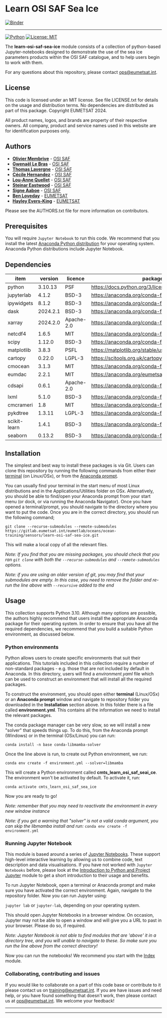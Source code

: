 # Learn OSI SAF Sea Ice

[![Binder](https://mybinder.org/badge_logo.svg)](https://mybinder.org/v2/git/https%3A%2F%2Fgitlab.eumetsat.int%2Feumetlab%2Foceans%2Focean-training%2Fsensors%2Flearn-osi-saf-sea-ice/HEAD?labpath=Index.ipynb)

<hr>

[![Python](https://img.shields.io/badge/python-anaconda-blue)](https://www.anaconda.com/products/distribution)
[![License: MIT](https://img.shields.io/badge/License-MIT-green.svg)](LICENSE.txt)

The **learn-osi-saf-sea-ice** module consists of a collection of python-based Jupyter-notebooks 
designed to demonstrate the use of the sea ice parameters products within the OSI SAF catalogue, 
and to help users begin to work with them.

For any questions about this repository, please contact ops@eumetsat.int.

## License
 
This code is licensed under an MIT license. See file LICENSE.txt for details on 
the usage and distribution terms. No dependencies are distributed as part of 
this package. Copyright EUMETSAT 2024.

All product names, logos, and brands are property of their respective owners. 
All company, product and service names used in this website are for identification 
purposes only.

## Authors

* [**Olivier Membrive**](mailto://osi-saf.manager@meteo.fr) - [OSI SAF](https://osi-saf.eumetsat.int)
* [**Gwenaël Le Bras**](mailto://osi-saf.manager@meteo.fr) - [OSI SAF](https://osi-saf.eumetsat.int)
* [**Thomas Lavergne**](mailto://osi-saf.manager@meteo.fr) - [OSI SAF](https://osi-saf.eumetsat.int)
* [**Cécile Hernandez**](mailto://osi-saf.manager@meteo.fr) - [OSI SAF](https://osi-saf.eumetsat.int)
* [**Lou-Anne Quellet**](mailto://osi-saf.manager@meteo.fr) - [OSI SAF](https://osi-saf.eumetsat.int)
* [**Steinar Eastwood**](mailto://osi-saf.manager@meteo.fr) - [OSI SAF](https://osi-saf.eumetsat.int)
* [**Signe Aaboe**](mailto://osi-saf.manager@meteo.fr) - [OSI SAF](https://osi-saf.eumetsat.int)
* [**Ben Loveday**](mailto://ops@eumetsat.int) - [EUMETSAT](http://www.eumetsat.int)
* [**Hayley Evers-King**](mailto://ops@eumetsat.int) - [EUMETSAT](http://www.eumetsat.int)

Please see the AUTHORS.txt file for more information on contributors.

## Prerequisites

You will require `Jupyter Notebook` to run this code. We recommend that you install 
the latest [Anaconda Python distribution](https://www.anaconda.com/) for your 
operating system. Anaconda Python distributions include Jupyter Notebook.

## Dependencies

|item|version|licence|package info|
|---|---|---|---|
|python|3.10.13|PSF|https://docs.python.org/3/license.html|
|jupyterlab|4.1.2|BSD-3|https://anaconda.org/conda-forge/jupyterlab|
|ipywidgets|8.1.2|BSD-3|https://anaconda.org/conda-forge/ipywidgets|
|dask|2024.2.1|BSD-3|https://anaconda.org/conda-forge/dask|
|xarray|2024.2.0|Apache-2.0|https://anaconda.org/conda-forge/xarray|
|netcdf4|1.6.5|MIT|https://anaconda.org/conda-forge/netcdf4|
|scipy|1.12.0|BSD-3|https://anaconda.org/conda-forge/scipy|
|matplotlib|3.8.3|PSFL|https://matplotlib.org/stable/users/project/license.html|
|cartopy|0.22.0|LGPL-3|https://scitools.org.uk/cartopy/docs/latest/copyright.html|
|cmocean|3.1.3|MIT|https://anaconda.org/conda-forge/cmocean|
|eumdac|2.2.1|MIT|https://anaconda.org/eumetsat/eumdac|
|cdsapi|0.6.1|Apache-2.0|https://anaconda.org/conda-forge/cdsapi|
|lxml|5.1.0|BSD-3|https://anaconda.org/conda-forge/lxml/|
|cmcrameri|1.8|MIT|https://anaconda.org/conda-forge/cmcrameri|
|pykdtree|1.3.11|LGPL-3|https://anaconda.org/conda-forge/pykdtree|
|scikit-learn|1.4.1|BSD-3|https://anaconda.org/conda-forge/scikit-learn|
|seaborn|0.13.2|BSD-3|https://anaconda.org/conda-forge/seaborn|

## Installation

The simplest and best way to install these packages is via Git. Users can clone this 
repository by running the following commands from either their [terminal](https://tinyurl.com/2s44595a) 
(on Linux/OSx), or from the [Anaconda prompt](https://docs.anaconda.com/anaconda/user-guide/getting-started/). 

You can usually find your terminal in the start menu of most Linux distributions 
and in the Applications/Utilities folder  on OSx. Alternatively, you should be 
able to find/open your Anaconda prompt from your start menu (or dock, or via running 
the Anaconda Navigator). Once you have opened a terminal/prompt, you should navigate 
to the directory where you want to put the code. Once you are in the correct directory, 
you should run the following command;

`git clone --recurse-submodules --remote-submodules https://gitlab.eumetsat.int/eumetlab/oceans/ocean-training/sensors/learn-osi-saf-sea-ice.git`

This will make a local copy of all the relevant files.

*Note: If you find that you are missing packages, you should check that you ran 
`git clone` with both the `--recurse-submodules` and `--remote-submodules` options.*

*Note: if you are using an older version of git, you may find that your submodules are empty. In this case, you need to remove the folder and re-run the line above with `--recursive` added to the end*

## Usage

This collection supports Python 3.10. Although many options are possible, the 
authors highly recommend that users install the appropriate Anaconda package 
for their operating system. In order to ensure that you have all the required 
dependencies, we recommend that you build a suitable Python environment, as 
discussed below.

### Python environments

Python allows users to create specific environments that suit their applications. 
This tutorials included in this collection require a number of non-standard 
packages - e.g. those that are not included by default in Anaconda. In this 
directory, users will find a *environment.yaml* file which can be used to 
construct an environment that will install all the required packages.

To construct the environment, you should open either **terminal** (Linux/OSx) 
or an **Anaconda prompt** window and navigate to repository folder you downloaded 
in the **Installation** section above. In this folder there is a file called 
**environment.yml**. This contains all the information we need to install the relevant 
packages.

The conda package manager can be very slow, so we will install a new "solver" that 
speeds things up. To do this, from the Anaconda prompt (Windows) or in the terminal (OSx/Linux) 
you can run:

`conda install -n base conda-libmamba-solver`

Once the line above is run, to create out Python environment, we run:

`conda env create -f environment.yml --solver=libmamba`

This will create a Python environment called **cmts_learn_osi_saf_seai_ce**. The environment 
won't be activated by default. To activate it, run:

`conda activate cmts_learn_osi_saf_sea_ice`

Now you are ready to go!

*Note: remember that you may need to reactivate the environment in every 
new window instance*

*Note: if you get a warning that "solver" is not a valid conda argument, you can 
skip the libmamba install and run:* `conda env create -f environment.yml`

### Running Jupyter Notebook

This module is based around a series of [Jupyter Notebooks](https://jupyter.org/). These support high-level interactive learning by allowing us to combine code, text description and data visualisations. If you have not worked with `Jupyter Notebooks` 
before, please look at the [Introduction to Python and Project Jupyter](./working-with-python/Intro_to_Python_and_Jupyter.ipynb) module to get a short introduction to their usage and benefits.

To run Jupyter Notebook, open a terminal or Anaconda prompt and make sure you have activated 
the correct environment. Again, navigate to the repository folder. Now you can run Jupyter using:

`jupyter lab` or `jupyter-lab`, depending on your operating system.

This should open Jupyter Notebooks in a browser window. On occasion, Jupyter may not
be able to open a window and will give you a URL to past in your browser. Please do
so, if required.

*Note: Jupyter Notebook is not able to find modules that are 'above' it in a directory 
tree, and you will unable to navigate to these. So make sure you run the line above 
from the correct directory!*

Now you can run the notebooks! We recommend you start with the [Index](./Index.ipynb) module.

### Collaborating, contributing and issues

If you would like to collaborate on a part of this code base or contribute to it 
please contact us on training@eumetsat.int. If you are have issues and 
need help, or you have found something that doesn't work, then please contact us 
at ops@eumetsat.int. We welcome your feedback!

<hr>
<hr>